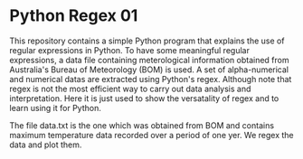 # Python Regex 01

This repository contains a simple Python program that explains the use of regular expressions in Python. To have some meaningful regular expressions, a data file containing meterological information obtained from Australia's Bureau of Meteorology (BOM) is used. A set of alpha-numerical and numerical datas are extracted using Python's regex. Although note that regex is not the most efficient way to carry out data analysis and interpretation. Here it is just used to show the versatality of regex and to learn using it for Python.

The file data.txt is the one which was obtained from BOM and contains maximum temperature data recorded over a period of one yer. We regex the data and plot them. 
